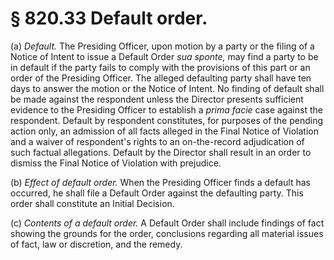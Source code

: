 # § 820.33   Default order.

(a) *Default.* The Presiding Officer, upon motion by a party or the filing of a Notice of Intent to issue a Default Order *sua sponte,* may find a party to be in default if the party fails to comply with the provisions of this part or an order of the Presiding Officer. The alleged defaulting party shall have ten days to answer the motion or the Notice of Intent. No finding of default shall be made against the respondent unless the Director presents sufficient evidence to the Presiding Officer to establish a *prima facie* case against the respondent. Default by respondent constitutes, for purposes of the pending action only, an admission of all facts alleged in the Final Notice of Violation and a waiver of respondent's rights to an on-the-record adjudication of such factual allegations. Default by the Director shall result in an order to dismiss the Final Notice of Violation with prejudice. 


(b) *Effect of default order.* When the Presiding Officer finds a default has occurred, he shall file a Default Order against the defaulting party. This order shall constitute an Initial Decision. 


(c) *Contents of a default order.* A Default Order shall include findings of fact showing the grounds for the order, conclusions regarding all material issues of fact, law or discretion, and the remedy. 




